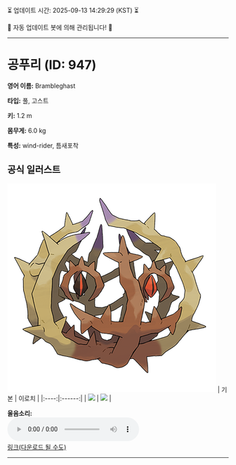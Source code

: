 
⏳ 업데이트 시간: 2025-09-13 14:29:29 (KST) ⏳

🤖 자동 업데이트 봇에 의해 관리됩니다! 🤖

---

# 공푸리 (ID: 947)
**영어 이름:** Brambleghast

**타입:** 풀, 고스트

**키:** 1.2 m

**몸무게:** 6.0 kg

**특성:** wind-rider, 틈새포착

## 공식 일러스트
![](https://raw.githubusercontent.com/PokeAPI/sprites/master/sprites/pokemon/other/official-artwork/947.png)
| 기본 | 이로치 |
|:----:|:------:|
| <img src="http://play.pokemonshowdown.com/sprites/ani/brambleghast.gif" width="200"> | <img src="http://play.pokemonshowdown.com/sprites/ani-shiny/brambleghast.gif" width="200"> |

**울음소리:**<br><audio controls src="https://raw.githubusercontent.com/PokeAPI/cries/main/cries/pokemon/latest/947.ogg"></audio><br> [링크(다운로드 될 수도)](https://raw.githubusercontent.com/PokeAPI/cries/main/cries/pokemon/latest/947.ogg)


---
